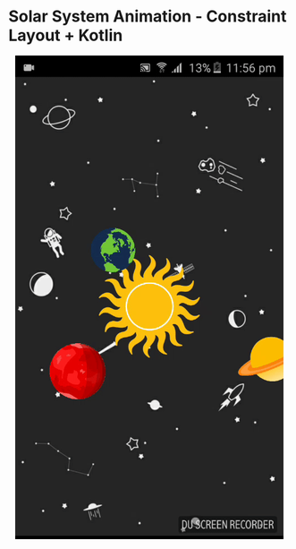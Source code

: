 # Solar System Animation - Constraint Layout + Kotlin
<div align="center">
  <img src="art/out.gif" />
</div>
